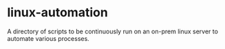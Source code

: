 # linux-automation
A directory of scripts to be continuously run on an on-prem linux server to automate various processes.
